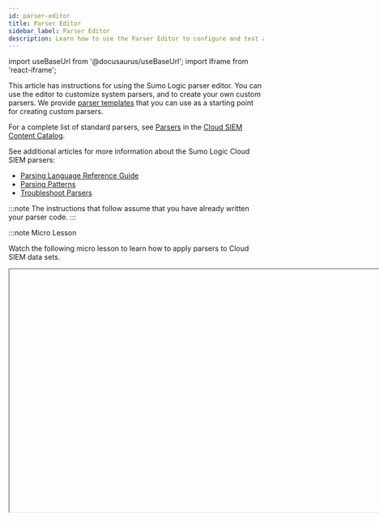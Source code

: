 ```yaml
---
id: parser-editor
title: Parser Editor
sidebar_label: Parser Editor
description: Learn how to use the Parser Editor to configure and test a custom parser.
---
```


import useBaseUrl from '@docusaurus/useBaseUrl';
import Iframe from 'react-iframe';

This article has instructions for using the Sumo Logic parser editor. You can use the editor to customize system parsers, and to create your own custom parsers. We provide [parser templates](#parser-templates) that you can use as a starting point for creating custom parsers.

For a complete list of standard parsers, see [Parsers](https://github.com/SumoLogic/cloud-siem-content-catalog/blob/master/parsers/README.md) in the [Cloud SIEM Content Catalog](https://github.com/SumoLogic/cloud-siem-content-catalog/blob/master/README.md).

See additional articles for more information about the Sumo Logic Cloud SIEM parsers:
* [Parsing Language Reference Guide](/docs/cse/schema/parsing-language-reference-guide)
* [Parsing Patterns](/docs/cse/schema/parsing-patterns)
* [Troubleshoot Parsers](/docs/cse/troubleshoot/troubleshoot-parsers)

:::note
The instructions that follow assume that you have already written your parser code.
:::

:::note Micro Lesson

Watch the following micro lesson to learn how to apply parsers to Cloud SIEM data sets.

<Iframe url="https://fast.wistia.net/embed/iframe/xqe7k7h2e4?web_component=true&seo=true&videoFoam=false"
  width="854px"
  height="480px"
  title="Tutorial: Applying Parsers to Cloud SIEM Data Sets Video"
  id="wistiaVideo"
  className="video-container"
  display="initial"
  position="relative"
  allow="autoplay; fullscreen"
  allowfullscreen
/>

:::

## Check parser code for mapping hints

Your parser code must contain statements that tell Cloud SIEM what log mapping to use when creating records from the field dictionary the parser creates for log messages. 

Make sure your parser code includes `MAPPER` statements that specify the vendor, product, and the event ID that the log messages to be parsed contain, and a `FORMAT` statement that defines the message format.

* `MAPPER:vendor`—Use this statement to identify the vendor that supplies the product. For example: `MAPPER:vendor = AWS`.   
* `MAPPER:product`—Use this statement to identify the product whose logs will be parsed by your parser. For example: `MAPPER:product = CloudTrail`.   
* `MAPPER:event_id`—Use this statement to specify the event ID to assign to parsed events. For some log messages this is a constant, for example, for a Windows Event: `MAPPER:event_id = Security-4624`. In other cases, you may need to form the event ID from fields contained in log messages. In that case, you can define an event ID pattern. For example: `MAPPER:event_id = {{eventType}}-{{eventName}}`.
* `FORMAT`—Use this statement to specify the format of the log messages to be parsed. For example: `FORMAT = JSON`.

## Configure and test a custom parser

1. [**New UI**](/docs/get-started/sumo-logic-ui). In the main Sumo Logic menu select **Data Management**, and then under **Logs** select **Parsers**. You can also click the **Go To...** menu at the top of the screen and select **Parsers**. <br/>[**Classic UI**](/docs/get-started/sumo-logic-ui-classic). In the main Sumo Logic menu, select **Manage Data > Logs > Parsers**.  
1. Navigate to the folder where you’d like to create the parser. If you want to create a new folder, click **Add** and select **New Folder**.  You don’t have to organize your parsers in folders, but it's easier to manage them if you do.<br/><img src={useBaseUrl('img/cse/add-button.png')} alt="Add button" style={{border: '1px solid gray'}} width="800"/>
1. Click **Add** and select **New Parser** to display the **Create Parser** page.<br/><img src={useBaseUrl('img/cse/create-parser-annotated.png')} alt="Create parser" style={{border: '1px solid gray'}} width="800"/>
1. **Name**. Enter a distinctive name for the parser. Typically the parser name indicates the product or service whose messages it will parse.
1. **Description**. (Optional) Describe the parser.
1. **Parser Configuration**. Paste your parser code in this area.
1. **Import Messages from**. In this step, you enter or fetch messages that you’ll use to test whether the parser parses the messages correctly. There are three options:
   * **Sumo Log Search**. You can enter a log search query to obtain a selected number of log messages. Follow the instructions in [Using Sumo Logic log search](#using-sumo-logic-log-search) below.
   * **Saved Logs**. You can select a set of messages that you saved when previously using the **Paste Logs** option. Follow the instructions in [Using saved logs](#using-saved-logs) below.
   * **Paste Logs**. You can paste logs directly into the **Log Messages** area. Follow the instructions in [Using paste logs](#using-paste-logs) below. 

### Parse Logs

1. After you’ve obtained sample messages using one of the methods above, click **Parse Logs**.
1. If all of the sample messages are parsed successfully, you’ll see results like those shown below in the **Parsed Messages** section of the editor. The **Event Details** section shows the key-value pairs that were parsed from the raw message. If your results indicate that there were warnings, unparsed, or dropped messages, see [Understanding parsing failures and warnings](#understanding-parsing-failures-and-warnings).<br/><img src={useBaseUrl('img/cse/successsful-blurred.png')} alt="Successful parsing" width="800"/>
    :::note
    One of the two messages that was parsed was cut out of the screenshot to make the image shorter. 
    :::
1. Once your new parser is working, and you want to start using it, follow the instructions in [Configuring a source to use a parser](#configure-and-test-a-custom-parser).

## Get sample messages

This section describes the three methods of obtaining messages for use in testing your parser.

### Using Sumo Logic log search

To import messages by running a Sumo Logic search:

1. Choose the **Sumo Log Search** option to display this popup.<br/><img src={useBaseUrl('img/cse/search-for-sample-logs.png')} alt="Search for sample logs" width="600"/>
1. Enter a log query, time range, the number of messages you want returned, and click **OK**.
1. The popup now displays the results of your search.<br/><img src={useBaseUrl('img/cse/messages-returned.png')} alt="Messages returned" width="600"/>
1. Click **OK** to close the popup.
1. The **Sample logs** portion of the parser editor now contains the sample messages. 
1. Proceed to [Parse logs](#parse-logs).

### Using paste logs

To import messages by pasting them in the editor:

1. Choose the **Paste Logs** option to display this popup.<br/><img src={useBaseUrl('img/cse/paste-in-sample-logs.png')} alt="Paste logs" width="600"/>
1. **Raw Logs**. Paste your log messages into this area.
1. **Breaker**. Use this option to tell the parser editor how to split the text you entered into messages. The options are:
   * **Line \\n**. Choose this option to break the text at line breaks.
   * **JSON**. Choose this option for JSON messages.
   * **Custom Regex**. Choose this if you want to use a regex to define the split. The popup will refresh and prompt you for the regex.
1. Click **Break Messages**.
1. The popup refreshes and shows how the pasted text was broken into individual messages. Review the messages to verify they were split correctly.<br/><img src={useBaseUrl('img/cse/after-split.png')} alt="After split" width="600"/>
1. Click **OK** to close the popup. The **Sample logs** portion of the parser editor now contains the sample messages. Note the **Save Messages As** option. You can save the messages you just broke up for use in any additional testing of the parser that you may need to do.<br/><img src={useBaseUrl('img/cse/save-messages-link.png')} alt="Save messages" width="800"/>
1. To save the message, click the **Save Messages As** option.
1. On the **Save Messages** popup, enter a name for the saved messages, and click **Save.**
1. Proceed to [Parse logs](#parse-logs).

### Using saved logs

To import previously saved messages:

1. Click **Saved Logs** in the **Sample Logs** section of the editor. This popup appears:<br/><img src={useBaseUrl('img/cse/get-saved-messages.png')} alt="Get saved messages" width="400"/>
1. Select a saved file of sample messages from the list in the **File Name** section of the popup.
1. The messages from the selected file appear in the **Preview Logs** section of the page.
1. Click **Get Logs**.
1. The popup closes and the logs that you retrieved now appear in the **Sample Logs** section of the editor.<br/><img src={useBaseUrl('img/cse/messages-from-saved-file.png')} alt="Get saved messages" width="800"/>
1. Proceed to [Parse logs](#parse-logs).

## Understanding parsing failures and warnings

When you test your parser, the editor presents a count of how many
messages were successfully parsed, and the counts of messages in the
following categories:

* Parsed messages with warnings—A warning or error occurred but the message was was partially parsed, depending on where the warning or error occurred. The most common cause of a warning is applying a [RENAME_FIELD](/docs/cse/schema/parsing-language-reference-guide#rename_field) statement to a field that isn't present in the message.
* Unparsed messages—An error occurred that caused parsing to fail. Potential causes of parsing failures include:

  * An unmatched regex.
  * Invalid XML, when using XML parsing.
  * Invalid JSON parsing, when using JSON parsing.
  * Fewer CSV fields in the message than expected. 
  * Attempting a transform on a field that doesn't exist unless you use [TRANSFORM_FIELD_IF_PRESENT](/docs/cse/schema/parsing-language-reference-guide#transform_field_if_present).

* Dropped messages—The message was dropped due to a [DROP](/docs/cse/schema/parsing-language-reference-guide#drop) statement in the parser. 

## Create a local configuration for a system parser

You can customize any of the system parsers that are built into Cloud SIEM. When you open an system parser for editing, you'll see its code in the **System Configuration** section. For a system parser, the UI also provides an area for entering your customizations — that's the part of the page labeled **Local Configuration**. The [parsing language statements](/docs/cse/schema/parsing-language-reference-guide#attributes-used-in-all-stanza-types) you enter there will be executed in addition to the those in the system configuration. If a statement you add to the system configuration already exists in the system configuration, the local statement will override the system statement. For example, if the system configuration has:

`START_TIME_FIELD = eventTime`

and the local configuration has:

`START_TIME_FIELD = _messagetime`

the local statement overrides the system statement.

Here is an example of a local configuration that overrides the `START_TIME_FIELD` and `TIME_PARSE `statements.

<img src={useBaseUrl('img/cse/local-config.png')} alt="Local configuration" width="800"/>

The system configuration and local configuration are separate, so your customizations are preserved when Sumo Logic updates the parser.

### Use cases for local configuration

You can use a local configuration to override any statement in a system parser, and add additional logic to the parser using any of the statements supported by the parsing language.

One use case for a local configuration to override one or more of a parser’s time handling statements. For example, if the logs to be parsed don’t have a timestamp, you could set [START_TIME_FIELD](/docs/cse/schema/parsing-language-reference-guide#start_time_field) = `_messagetime`. This causes the Sumo Logic core platform message time to be used as the `_starttime` in the field dictionary your parser creates from a message. Or, if the time formats in the logs to be parsed do not exactly match the format that a system parser assumes, you use a local configuration to specify a different [TIME_PARSER](/docs/cse/schema/parsing-language-reference-guide#time_parser) setting.

Another common reason to set up a local configuration is to pre-parse the content of a JSON object. If your parser is going to process an encapsulated JSON object, you can use a local configuration to pre-parse the original log message from the object.

To create a local configuration:

1. [**New UI**](/docs/get-started/sumo-logic-ui). In the main Sumo Logic menu select **Data Management**, and then under **Logs** select **Parsers**. You can also click the **Go To...** menu at the top of the screen and select **Parsers**.  <br/>[**Classic UI**](/docs/get-started/sumo-logic-ui-classic). In the main Sumo Logic menu, select **Manage Data > Logs > Parsers**. 
1. In the System folder, navigate to the parser you want to modify and choose **Edit** from the three-dot kebab menu.<br/><img src={useBaseUrl('img/cse/three-dot.png')} alt="three-dot kebab" style={{border: '1px solid gray'}} width="800"/>
1. The parser editor opens. The parser code is shown in the **System Configuration** area.<br/><img src={useBaseUrl('img/cse/system-parser-edit-button.png')} alt="System parser edit button" width="800"/>
1. Paste your custom parser code in the **Local Configuration** area.
1. Use one of the methods in **Get test messages** above, and then click **Parse Logs**.

## Move a parser

You can move a parser from one location to another within the parser editor’s folder structure. To do so, navigate to the parser you want to move, and select **Move** from the three-dot kebab menu. 

## Export and import a parser

You can export a parser as JSON, and import it to another Sumo Logic org.

1. Navigate to the parser you want to export and choose **Export** from the three-dot kebab menu.
1. On the **Export** popup, click **Copy to Clipboard** and then click **Done**.<br/><img src={useBaseUrl('img/cse/export.png')} alt="Export dialog" width="600"/>
1. Access the Sumo Logic org where you want to import the parser.
1. Go to **Manage Data > Logs > Parsers**.
1. Navigate to the folder where you want to store the parser.
1. Choose **Import** from the three-dot kebab menu.
1. Enter a name for the parser, paste the code you exported into the popup, and click **Import**.<br/><img src={useBaseUrl('img/cse/import.png')} alt="Import dialog" width="600"/>

## Setting Cloud SIEM log mapping information

In this step you configure one or more Log Mappings. If all of the messages your parser will process contain the same fields, and you want to create records of the same type, a single Log Mapping will suffice. For some data sources, you will likely need to create more than one Log Mapping. For example:

With some CloudTrail logs messages, you might want to create a different [record type](/docs/cse/schema/cse-record-types), depending on the event ID in a message. In some cases, an authorization record is appropriate, while in others, an audit or audit change record would be a better fit. 

In some CloudTrail messages, the field mapping (the mapping between a key in the field dictionary and a Cloud SIEM record) will vary, depending on the Event ID in the message. For example, you may want to map data into the Cloud SIEM schema field action, but the data you want to map is located in different keys of the original CloudTrail JSON messages depending on the CloudTrail event type.

To create your mapping, see [Creating a Structured Log Mapping](/docs/cse/schema/create-structured-log-mapping). After setting up the mapping or mappings, complete the steps in [Configuring a source to use a parser](#configuring-a-source-to-use-a-parser), below.

## Configuring a source to use a parser

This section explains how to configure a Sumo Logic core platform source to send the messages it collects to a parser. This involves configuring a field for the source: you'll create a `_parser` field that defines the path to the parser. 

1. Navigate to your custom parser in the editor.
1. Hover over the row that contains the parser.
1. Click the three-dot kebab icon, and select **Copy Path** and save the path.<br/><img src={useBaseUrl('img/cse/more-options-for-parser.png')} alt="More options for parser" style={{border: '1px solid gray'}} width="800"/>
1. [**New UI**](/docs/get-started/sumo-logic-ui). In the Sumo Logic main menu select **Data Management**, and then under **Data Collection** select **Collection**. You can also click the **Go To...** menu at the top of the screen and select **Collection**.<br/>[**Classic UI**](/docs/get-started/sumo-logic-ui-classic). In the main Sumo Logic menu, select **Manage Data > Collection > Collection**. 
1. Navigate to the source that produces the messages your custom parser will process.<br/><img src={useBaseUrl('img/cse/cloudtrail-source.png')} alt="CloudTrail source" width="500"/>
1. Click **+Add Field**. 
1. Two blank fields appear, below any fields that have already been defined for the source. Enter `_parser` as the field name and the path to your parser as the value. <br/><img src={useBaseUrl('img/cse/new-field.png')} alt="New field" width="500"/>
<br/>An orange icon indicates that the `_parser` field has not been created in your Sumo Logic core platform org yet.

## Parser templates

We provide a number of parsers to extract data for normalization (see [Parsers](https://github.com/SumoLogic/cloud-siem-content-catalog/blob/master/parsers/README.md) in the [Cloud SIEM Content Catalog](https://github.com/SumoLogic/cloud-siem-content-catalog/blob/master/README.md)). However, you might need to create custom parsers for data sources not included in the parsers we offer. For this reason, we provide parser templates to aid in creating your own custom parsers.

### Access parser templates

1. [**New UI**](/docs/get-started/sumo-logic-ui). In the main Sumo Logic menu select **Data Management**, and then under **Logs** select **Parsers**. You can also click the **Go To...** menu at the top of the screen and select **Parsers**.  <br/>[**Classic UI**](/docs/get-started/sumo-logic-ui-classic). In the main Sumo Logic menu, select **Manage Data > Logs > Parsers**. 
1. Open the **System** folder.
1. Scroll down to the **Parser Templates** folder and open it.
1. Browse the templates. Available formats include:
   * CEF
   * CSV
   * JSON
   * Key value
   * LEEF
   * Unstructured (regular expression)
   * Windows XML
   * XML

<img src={useBaseUrl('img/cse/parser-templates.png')} alt="Parser templates" style={{border: '1px solid gray'}} width="800" />

### What's inside the templates

The parser templates cover common log formats and scenarios. Each template has two versions, one with verbose commentary on each component of the parser, and another without commentary that you can duplicate and use to quickly start creating a custom parser.

:::note Micro Lesson

Watch the following video for a walkthrough of the parser templates.

<Iframe url="https://www.youtube.com/embed/GFzovRGhtDU?rel=0"
     width="854px"
     height="480px"
     id="myId"
     className="video-container"
     display="initial"
     position="relative"
     allow="accelerometer; clipboard-write; encrypted-media; gyroscope; picture-in-picture"
     allowfullscreen
     />

:::
